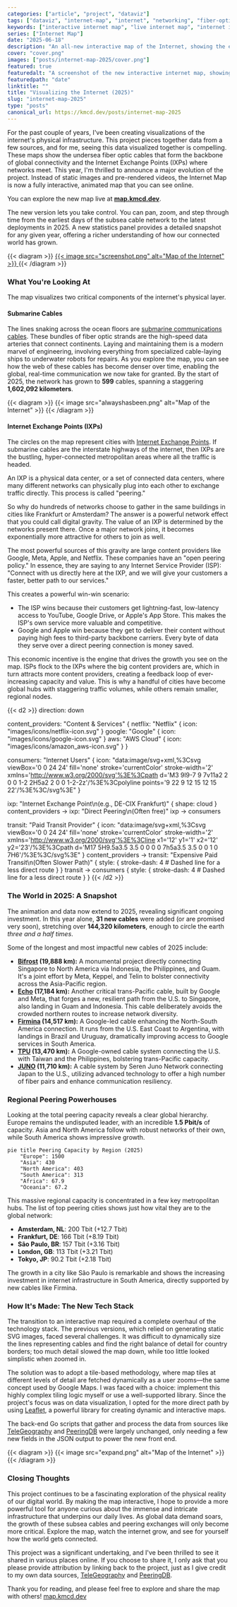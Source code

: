 ```yaml
---
categories: ["article", "project", "dataviz"]
tags: ["dataviz", "internet-map", "internet", "networking", "fiber-optics", "map", "world", "infrastructure", "peeringdb", "leaflet", "javascript"]
keywords: ["interactive internet map", "live internet map", "internet infrastructure map", "internet visualized", "global internet map", "internet exchange map", "internet exchange point map", "internet map of the world", "ixp map", "internet node map", "internet hub locations", "submarine cable map"]
series: ["Internet Map"]
date: "2025-06-18"
description: "An all-new interactive map of the Internet, showing the evolution of undersea cables and internet exchanges with year-by-year animation and detailed statistics."
cover: "cover.png"
images: ["posts/internet-map-2025/cover.png"]
featured: true
featuredalt: "A screenshot of the new interactive internet map, showing undersea cables and peering cities across Europe."
featuredpath: "date"
linktitle: ""
title: "Visualizing the Internet (2025)"
slug: "internet-map-2025"
type: "posts"
canonical_url: https://kmcd.dev/posts/internet-map-2025
---
```


For the past couple of years, I've been creating visualizations of the internet's physical infrastructure. This project pieces together data from a few sources, and for me, seeing this data visualized together is compelling. These maps show the undersea fiber optic cables that form the backbone of global connectivity and the Internet Exchange Points (IXPs) where networks meet. This year, I'm thrilled to announce a major evolution of the project. Instead of static images and pre-rendered videos, the Internet Map is now a fully interactive, animated map that you can see online.

You can explore the new map live at [**map.kmcd.dev**](https://map.kmcd.dev).

The new version lets you take control. You can pan, zoom, and step through time from the earliest days of the subsea cable network to the latest deployments in 2025. A new statistics panel provides a detailed snapshot for any given year, offering a richer understanding of how our connected world has grown.

{{< diagram >}}
<a href="https://map.kmcd.dev" target="_blank">
{{< image src="screenshot.png" alt="Map of the Internet" >}}
</a>
{{< /diagram >}}

### What You're Looking At

The map visualizes two critical components of the internet's physical layer.

#### Submarine Cables
The lines snaking across the ocean floors are [submarine communications cables](https://en.wikipedia.org/wiki/Submarine_communications_cable). These bundles of fiber optic strands are the high-speed data arteries that connect continents. Laying and maintaining them is a modern marvel of engineering, involving everything from specialized cable-laying ships to underwater robots for repairs. As you explore the map, you can see how the web of these cables has become denser over time, enabling the global, real-time communication we now take for granted. By the start of 2025, the network has grown to **599** cables, spanning a staggering **1,602,092 kilometers**.

{{< diagram >}}
{{< image src="alwayshasbeen.png" alt="Map of the Internet" >}}
{{< /diagram >}}

#### Internet Exchange Points (IXPs)
The circles on the map represent cities with [Internet Exchange Points](https://www.cloudflare.com/learning/cdn/glossary/internet-exchange-point-ixp/). If submarine cables are the interstate highways of the internet, then IXPs are the bustling, hyper-connected metropolitan areas where all the traffic is headed.

An IXP is a physical data center, or a set of connected data centers, where many different networks can physically plug into each other to exchange traffic directly. This process is called "peering."

So why do hundreds of networks choose to gather in the same buildings in cities like Frankfurt or Amsterdam? The answer is a powerful network effect that you could call digital gravity. The value of an IXP is determined by the networks present there. Once a major network joins, it becomes exponentially more attractive for others to join as well.

The most powerful sources of this gravity are large content providers like Google, Meta, Apple, and Netflix. These companies have an "open peering policy." In essence, they are saying to any Internet Service Provider (ISP): "Connect with us directly here at the IXP, and we will give your customers a faster, better path to our services."

This creates a powerful win-win scenario:

- The ISP wins because their customers get lightning-fast, low-latency access to YouTube, Google Drive, or Apple's App Store. This makes the ISP's own service more valuable and competitive.
- Google and Apple win because they get to deliver their content without paying high fees to third-party backbone carriers. Every byte of data they serve over a direct peering connection is money saved.

This economic incentive is the engine that drives the growth you see on the map. ISPs flock to the IXPs where the big content providers are, which in turn attracts more content providers, creating a feedback loop of ever-increasing capacity and value. This is why a handful of cities have become global hubs with staggering traffic volumes, while others remain smaller, regional nodes.

{{< d2 >}}
direction: down

content_providers: "Content & Services" {
  netflix: "Netflix" {
    icon: "images/icons/netflix-icon.svg"
  }
  google: "Google" {
    icon: "images/icons/google-icon.svg"
  }
  aws: "AWS Cloud" {
    icon: "images/icons/amazon_aws-icon.svg"
  }
}

consumers: "Internet Users" {
  icon: "data:image/svg+xml,%3Csvg viewBox='0 0 24 24' fill='none' stroke='currentColor' stroke-width='2' xmlns='http://www.w3.org/2000/svg'%3E%3Cpath d='M3 9l9-7 9 7v11a2 2 0 0 1-2 2H5a2 2 0 0 1-2-2z'/%3E%3Cpolyline points='9 22 9 12 15 12 15 22'/%3E%3C/svg%3E"
}

ixp: "Internet Exchange Point\n(e.g., DE-CIX Frankfurt)" {
  shape: cloud
}
content_providers -> ixp: "Direct Peering\n(Often free)"
ixp -> consumers

transit: "Paid Transit Provider" {
  icon: "data:image/svg+xml,%3Csvg viewBox='0 0 24 24' fill='none' stroke='currentColor' stroke-width='2' xmlns='http://www.w3.org/2000/svg'%3E%3Cline x1='12' y1='1' x2='12' y2='23'/%3E%3Cpath d='M17 5H9.5a3.5 3.5 0 0 0 0 7h5a3.5 3.5 0 0 1 0 7H6'/%3E%3C/svg%3E"
}
content_providers -> transit: "Expensive Paid Transit\n(Often Slower Path)" {
  style: {
    stroke-dash: 4 # Dashed line for a less direct route
  }
}
transit -> consumers {
  style: {
    stroke-dash: 4 # Dashed line for a less direct route
  }
}
{{< /d2 >}}

### The World in 2025: A Snapshot
The animation and data now extend to 2025, revealing significant ongoing investment. In this year alone, **31 new cables** were added (or are promised very soon), stretching over **144,320 kilometers**, enough to circle the earth *three and a half times*.

Some of the longest and most impactful new cables of 2025 include:

* **[Bifrost](https://www.submarinenetworks.com/en/systems/trans-pacific/bifrost) (19,888 km):** A monumental project directly connecting Singapore to North America via Indonesia, the Philippines, and Guam. It's a joint effort by Meta, Keppel, and Telin to bolster connectivity across the Asia-Pacific region.
* **[Echo](https://www.submarinenetworks.com/en/systems/trans-pacific/echo/echo-cable-system-overview) (17,184 km):** Another critical trans-Pacific cable, built by Google and Meta, that forges a new, resilient path from the U.S. to Singapore, also landing in Guam and Indonesia. This cable deliberately avoids the crowded northern routes to increase network diversity.
* **[Firmina](https://www.submarinenetworks.com/en/systems/brazil-us/firmina) (14,517 km):** A Google-led cable enhancing the North-South America connection. It runs from the U.S. East Coast to Argentina, with landings in Brazil and Uruguay, dramatically improving access to Google services in South America.
* **[TPU](https://www.submarinenetworks.com/en/systems/trans-pacific/tpu) (13,470 km):** A Google-owned cable system connecting the U.S. with Taiwan and the Philippines, bolstering trans-Pacific capacity.
* **[JUNO](https://www.submarinenetworks.com/en/systems/trans-pacific/juno) (11,710 km):** A cable system by Seren Juno Network connecting Japan to the U.S., utilizing advanced technology to offer a high number of fiber pairs and enhance communication resiliency.

### Regional Peering Powerhouses

Looking at the total peering capacity reveals a clear global hierarchy. Europe remains the undisputed leader, with an incredible **1.5 Pbit/s** of capacity. Asia and North America follow with robust networks of their own, while South America shows impressive growth.

```mermaid
pie title Peering Capacity by Region (2025)
    "Europe": 1500
    "Asia": 430
    "North America": 403
    "South America": 313
    "Africa": 67.9
    "Oceania": 67.2
````

This massive regional capacity is concentrated in a few key metropolitan hubs. The list of top peering cities shows just how vital they are to the global network:

- **Amsterdam, NL**: 200 Tbit (+12.7 Tbit)
- **Frankfurt, DE**: 166 Tbit (+8.19 Tbit)
- **São Paulo, BR**: 157 Tbit (+3.16 Tbit)
- **London, GB**: 113 Tbit (+3.21 Tbit)
- **Tokyo, JP**: 90.2 Tbit (+2.18 Tbit)

The growth in a city like São Paulo is remarkable and shows the increasing investment in internet infrastructure in South America, directly supported by new cables like Firmina.

### How It's Made: The New Tech Stack

The transition to an interactive map required a complete overhaul of the technology stack. The previous versions, which relied on generating static SVG images, faced several challenges. It was difficult to dynamically size the lines representing cables and find the right balance of detail for country borders; too much detail slowed the map down, while too little looked simplistic when zoomed in.

The solution was to adopt a tile-based methodology, where map tiles at different levels of detail are fetched dynamically as a user zooms—the same concept used by Google Maps. I was faced with a choice: implement this highly complex tiling logic myself or use a well-supported library. Since the project's focus was on data visualization, I opted for the more direct path by using [Leaflet](https://leafletjs.com/), a powerful library for creating dynamic and interactive maps.

The back-end Go scripts that gather and process the data from sources like [TeleGeography](https://telegeography.com/) and [PeeringDB](https://www.peeringdb.com/) were largely unchanged, only needing a few new fields in the JSON output to power the new front end.

{{< diagram >}}
{{< image src="expand.png" alt="Map of the Internet" >}}
{{< /diagram >}}

### Closing Thoughts

This project continues to be a fascinating exploration of the physical reality of our digital world. By making the map interactive, I hope to provide a more powerful tool for anyone curious about the immense and intricate infrastructure that underpins our daily lives. As global data demand soars, the growth of these subsea cables and peering exchanges will only become more critical. Explore the map, watch the internet grow, and see for yourself how the world gets connected.

This project was a significant undertaking, and I've been thrilled to see it shared in various places online. If you choose to share it, I only ask that you please provide attribution by linking back to the project, just as I give credit to my own data sources, [TeleGeography](https://telegeography.com/) and [PeeringDB](https://www.peeringdb.com/).

Thank you for reading, and please feel free to explore and share the map with others! [map.kmcd.dev](https://map.kmcd.dev)
